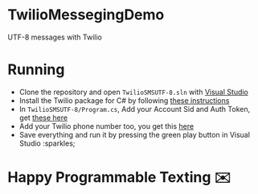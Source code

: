 # TwilioMessegingDemo
UTF-8 messages with Twilio

# Running 
- Clone the repository and open `TwilioSMSUTF-8.sln` with [Visual Studio](https://visualstudio.microsoft.com/)
- Install the Twilio package for C# by following [these instructions](https://www.twilio.com/docs/libraries/csharp-dotnet)
- In `TwilioSMSUTF-8/Program.cs`, Add your Account Sid and Auth Token, get [these here](twilio.com/console)
- Add your Twilio phone number too, you get this [here](https://www.twilio.com/console/phone-numbers/incoming)
- Save everything and run it by pressing the green play button in Visual Studio :sparkles;

# Happy Programmable Texting :envelope:
